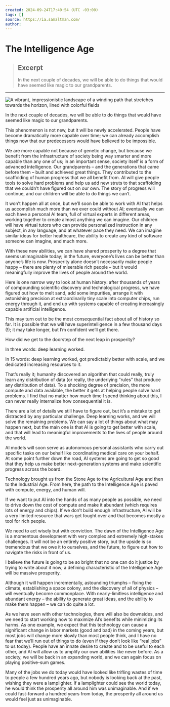 ```yaml
---
created: 2024-09-24T17:40:54 (UTC -03:00)
tags: []
source: https://ia.samaltman.com/
author: 
---
```


# The Intelligence Age

> ## Excerpt
> In the next couple of decades, we will be able to do things that would have seemed like magic to our grandparents.

---
![A vibrant, impressionistic landscape of a winding path that stretches towards the horizon, lined with colorful fields](https://ia.samaltman.com/_next/image?url=%2Fimages%2Fcover.png&w=3840&q=75)

In the next couple of decades, we will be able to do things that would have seemed like magic to our grandparents.

This phenomenon is not new, but it will be newly accelerated. People have become dramatically more capable over time; we can already accomplish things now that our predecessors would have believed to be impossible.

We are more capable not because of genetic change, but because we benefit from the infrastructure of society being way smarter and more capable than any one of us; in an important sense, society itself is a form of advanced intelligence. Our grandparents – and the generations that came before them – built and achieved great things. They contributed to the scaffolding of human progress that we all benefit from. AI will give people tools to solve hard problems and help us add new struts to that scaffolding that we couldn’t have figured out on our own. The story of progress will continue, and our children will be able to do things we can’t.

It won’t happen all at once, but we’ll soon be able to work with AI that helps us accomplish much more than we ever could without AI; eventually we can each have a personal AI team, full of virtual experts in different areas, working together to create almost anything we can imagine. Our children will have virtual tutors who can provide personalized instruction in any subject, in any language, and at whatever pace they need. We can imagine similar ideas for better healthcare, the ability to create any kind of software someone can imagine, and much more.

With these new abilities, we can have shared prosperity to a degree that seems unimaginable today; in the future, everyone’s lives can be better than anyone’s life is now. Prosperity alone doesn’t necessarily make people happy – there are plenty of miserable rich people – but it would meaningfully improve the lives of people around the world.

Here is one narrow way to look at human history: after thousands of years of compounding scientific discovery and technological progress, we have figured out how to melt sand, add some impurities, arrange it with astonishing precision at extraordinarily tiny scale into computer chips, run energy through it, and end up with systems capable of creating increasingly capable artificial intelligence.

This may turn out to be the most consequential fact about all of history so far. It is possible that we will have superintelligence in a few thousand days (!); it may take longer, but I’m confident we’ll get there.

How did we get to the doorstep of the next leap in prosperity?

In three words: deep learning worked.

In 15 words: deep learning worked, got predictably better with scale, and we dedicated increasing resources to it.

That’s really it; humanity discovered an algorithm that could really, truly learn any distribution of data (or really, the underlying “rules” that produce any distribution of data). To a shocking degree of precision, the more compute and data available, the better it gets at helping people solve hard problems. I find that no matter how much time I spend thinking about this, I can never really internalize how consequential it is.

There are a lot of details we still have to figure out, but it’s a mistake to get distracted by any particular challenge. Deep learning works, and we will solve the remaining problems. We can say a lot of things about what may happen next, but the main one is that AI is going to get better with scale, and that will lead to meaningful improvements to the lives of people around the world.

AI models will soon serve as autonomous personal assistants who carry out specific tasks on our behalf like coordinating medical care on your behalf. At some point further down the road, AI systems are going to get so good that they help us make better next-generation systems and make scientific progress across the board.

Technology brought us from the Stone Age to the Agricultural Age and then to the Industrial Age. From here, the path to the Intelligence Age is paved with compute, energy, and human will.

If we want to put AI into the hands of as many people as possible, we need to drive down the cost of compute and make it abundant (which requires lots of energy and chips). If we don’t build enough infrastructure, AI will be a very limited resource that wars get fought over and that becomes mostly a tool for rich people.

We need to act wisely but with conviction. The dawn of the Intelligence Age is a momentous development with very complex and extremely high-stakes challenges. It will not be an entirely positive story, but the upside is so tremendous that we owe it to ourselves, and the future, to figure out how to navigate the risks in front of us.

I believe the future is going to be so bright that no one can do it justice by trying to write about it now; a defining characteristic of the Intelligence Age will be massive prosperity.

Although it will happen incrementally, astounding triumphs – fixing the climate, establishing a space colony, and the discovery of all of physics – will eventually become commonplace. With nearly-limitless intelligence and abundant energy – the ability to generate great ideas, and the ability to make them happen – we can do quite a lot.

As we have seen with other technologies, there will also be downsides, and we need to start working now to maximize AI’s benefits while minimizing its harms. As one example, we expect that this technology can cause a significant change in labor markets (good and bad) in the coming years, but most jobs will change more slowly than most people think, and I have no fear that we’ll run out of things to do (even if they don’t look like “real jobs” to us today). People have an innate desire to create and to be useful to each other, and AI will allow us to amplify our own abilities like never before. As a society, we will be back in an expanding world, and we can again focus on playing positive-sum games.

Many of the jobs we do today would have looked like trifling wastes of time to people a few hundred years ago, but nobody is looking back at the past, wishing they were a lamplighter. If a lamplighter could see the world today, he would think the prosperity all around him was unimaginable. And if we could fast-forward a hundred years from today, the prosperity all around us would feel just as unimaginable.
